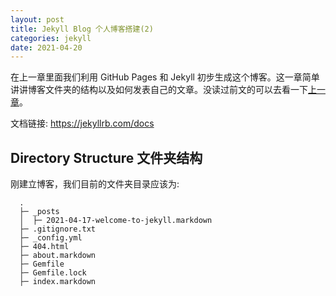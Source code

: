 ```yaml
---
layout: post
title: Jekyll Blog 个人博客搭建(2)
categories: jekyll
date: 2021-04-20
---
```


在上一章里面我们利用 GitHub Pages 和 Jekyll 初步生成这个博客。这一章简单讲讲博客文件夹的结构以及如何发表自己的文章。没读过前文的可以去看一下[上一章](https://thomasmental.github.io/2021/04/16/Jekyll-1/)。

文档链接: <https://jekyllrb.com/docs>

## Directory Structure 文件夹结构

刚建立博客，我们目前的文件夹目录应该为:

```
  .
  ├─ _posts
  │  ├─ 2021-04-17-welcome-to-jekyll.markdown
  ├─ .gitignore.txt
  ├─ _config.yml
  ├─ 404.html
  ├─ about.markdown
  ├─ Gemfile
  ├─ Gemfile.lock
  ├─ index.markdown
```



